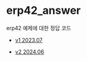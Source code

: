 # erp42_answer
erp42 예제에 대한 정답 코드

- [v1 2023.07](https://github.com/MORAI-EDU/erp42_answer/releases/tag/v1)

- [v2 2024.06]()
